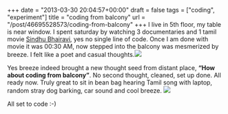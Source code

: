 
+++
date = "2013-03-30 20:04:57+00:00"
draft = false
tags = ["coding", "experiment"]
title = "coding from balcony"
url = "/post/46695528573/coding-from-balcony"
+++
I live in 5th floor, my table is near window. I spent saturday by watching 3 documentaries and 1 tamil movie <a href="http://en.wikipedia.org/wiki/Sindhu_Bhairavi_(film)" target="_blank">Sindhu Bhairavi</a>, yes no single line of code. Once I am done with movie it was 00:30 AM, now stepped into the balcony was mesmerized by breeze. I felt like a poet and casual thoughts.![](https://66.media.tumblr.com/60daab28929ba73e5ba12731fb6b90cb/tumblr_inline_mkhoixP3t01qz4rgp.jpg)

Yes breeze indeed brought a new thought seed from distant place, __“How about coding from balcony”__. No second thought, cleaned, set up done. All ready now. Truly great to sit in bean bag hearing Tamil song with laptop, random stray dog barking, car sound and cool breeze. ![](https://66.media.tumblr.com/187c2f9fa08a0ae58e70963d1af9c7d4/tumblr_inline_mkhoxg2Xlq1qz4rgp.jpg)

All set to code :-)
